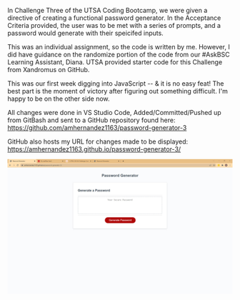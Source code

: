 In Challenge Three of the UTSA Coding Bootcamp, we were given a directive of creating a functional password generator. In the Acceptance Criteria provided, the user was to be met with a series of prompts, and a password would generate with their speicifed inputs. 

This was an individual assignment, so the code is written by me. However, I did have guidance on the randomize portion of the code from our #AskBSC Learning Assistant, Diana. UTSA provided starter code for this Challenge from Xandromus on GitHub.

This was our first week digging into JavaScript -- & it is no easy feat! The best part is the moment of victory after figuring out something difficult. I'm happy to be on the other side now. 

All changes were done in VS Studio Code, Added/Committed/Pushed up from GitBash and sent to a GitHub repository found here: https://github.com/amhernandez1163/password-generator-3

GitHub also hosts my URL for changes made to be displayed: https://amhernandez1163.github.io/password-generator-3/ 

![final screenshot of password-generator-3](./assets/images/final-webpage-of-password-generator-3.jpg)